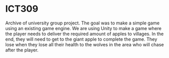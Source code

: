 # ICT309
Archive of university group project. The goal was to make a simple game using an existing game engine. We are using Unity to make a game where the player needs to deliver the required amount of apples to villages. In the end, they will need to get to the giant apple to complete the game. They lose when they lose all their health to the wolves in the area who will chase after the player.
